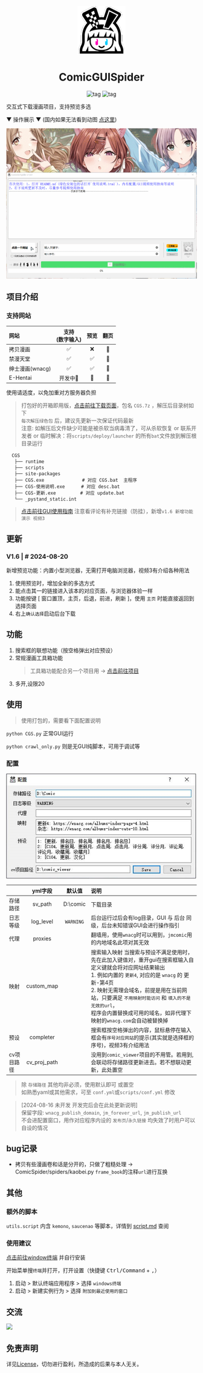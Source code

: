 <div align="center">
  <a href="https://github.com/jasoneri/ComicSpider" target="_blank">
    <img src="assets/icon.png" alt="logo">
  </a>
  <h1 id="koishi">ComicGUISpider</h1>
  <img src="https://img.shields.io/badge/Python-3.12%2B-brightgreen.svg?style=social" alt="tag">
  <img src="https://img.shields.io/badge/Mode-GUI+Scrapy-blue.svg?colorA=abcdef" alt="tag">
</div>

交互式下载漫画项目，支持预览多选

▼ 操作展示 ▼ (国内如果无法看到动图 [点这里](https://jsd.cdn.zzko.cn/gh/jasoneri/imgur@main/CGS/preview-usage.gif))

![](https://raw.githubusercontent.com/jasoneri/imgur/main/CGS/preview-usage.gif)

## 项目介绍

### 支持网站

| 网站          | 支持<br>(数字输入) | 预览 | 翻页 |
|:------------|:------------:|:--:|:--:|
| 拷贝漫画        |      ✅       | ❌  | 📃 |
| 禁漫天堂        |      ✅       | ✅  | 📃 |
| 绅士漫画(wnacg) |      ✅       | ✅  | 📃 |
| E-Hentai    |    开发中📃     | 📃 | 📃 |

使用请适度，以免加重对方服务器负担

> 打包好的开箱即用版，[点击前往下载页面](https://github.com/jasoneri/ComicGUISpider/releases)，包名 `CGS.7z`
> ，解压后目录树如下 <br>
> `每次解压绿色包` 后，建议先更新一次保证代码最新 <br>
> 注意: 如解压后文件缺少可能是被杀软当病毒清了，可从杀软恢复 or 联系开发者 or 临时解决：将`scripts/deploy/launcher`
> 的所有`bat`文件放到解压根目录运行

```shell
  CGS
   ├── runtime
   ├── scripts
   ├── site-packages
   ├── CGS.exe              # 对应 CGS.bat  主程序
   ├── CGS-使用说明.exe      # 对应 desc.bat
   ├── CGS-更新.exe         # 对应 update.bat
   └── _pystand_static.int
```

> [点击前往GUI使用指南](https://www.veed.io/view/zh-CN/688ae765-2bfb-4deb-9495-32b24a273373?panel=comments)
> 注意看评论有补充链接（防挂），新增`v1.6 新增功能演示 视频3`

## 更新

### V1.6 | # 2024-08-20

新增预览功能：内置小型浏览器，无需打开电脑浏览器，视频3有介绍各种用法 <br>

1. 使用预览时，增加全新的多选方式
2. 能点击其一的链接进入该本的对应页面，与浏览器体验一样
3. 功能按键 [ 窗口置顶，主页，后退，前进，刷新 ]，使用 `主页` 时能直接返回到选择页面
4. 右上`确认选择`启动后台下载

## 功能

1. 搜索框的联想功能（按空格弹出对应预设）
2. 常规漫画工具箱功能
   > 工具箱功能配合另一个项目用 -> [点击前往项目](https://github.com/jasoneri/comic_viewer)
3. 多开,设限20

## 使用

> 使用打包的，需要看下面配置说明

`python CGS.py` 正常GUI运行

`python crawl_only.py` 则是无GUI纯脚本，可用于调试等

### 配置

![](assets/conf_usage.jpg)

|        |    yml字段     |    默认值    | 说明                                                                                                                                                                                                        |
|:-------|:------------:|:---------:|:----------------------------------------------------------------------------------------------------------------------------------------------------------------------------------------------------------|
| 存储路径   |   sv_path    | D:\comic  | 下载目录                                                                                                                                                                                                      |
| 日志等级   |  log_level   | `WARNING` | 后台运行过后会有log目录，GUI 与 后台 同级，后台未知错误GUI会进行操作指引                                                                                                                                                                |
| 代理     |   proxies    |           | 翻墙用，使用`wnacg`时可以用到，`jmcomic`用的内地域名此项对其无效                                                                                                                                                                  |
| 映射     |  custom_map  |           | 搜索输入映射 当搜索与预设不满足使用时，先在此加入键值对，重开gui在搜索框输入自定义键就会将对应网址结果输出<br/>1. 例如内置的 `更新4`, 对应的是 `wnacg` 的 更新-第4页<br/>2. 映射无需理会域名，前提是用在当前网站，只要满足 `不用映射时能访问` 和 `填入的不是无效的url`，<br/>程序会内置替换成可用的域名，如非代理下映射的`wnacg.com`会自动被替换掉 |
| 预设     |  completer   |           | 搜索框按<kbd>空格</kbd>弹出的内容，鼠标悬停在输入框会有`序号对应网站`的提示(其实就是选择框的序号)，视频3有介绍用法                                                                                                                                         |
| cv项目路径 | cv_proj_path |           | 没用到`comic_viewer`项目的不用管。若用到, 会联动将存储路径更新进去。若不想联动更新，此处置空                                                                                                                                                    |

> 除 `存储路径` 其他均非必须，使用默认即可 或置空 <br>
> 如熟悉yaml或其他需求，可至 `conf.yml`或`scripts/conf.yml` 修改

> [2024-08-16 未开发 开发完后会在此处更新说明]<br>
> 保留字段: `wnacg_publish_domain`, `jm_forever_url`, `jm_publish_url`<br>
> 不会进配置窗口，用作对应程序内设的 `发布页`/`永久链接` 均失效了时用户可以自设的情况

## bug记录

+ 拷贝有些漫画卷和话是分开的，只做了粗糙处理 -> ComicSpider/spiders/kaobei.py `frame_book`的注释`url`进行互换

## 其他

### 额外的脚本

`utils.script` 内含 `kemono`, `saucenao` 等脚本，详情到 [script.md](utils/script/script.md) 查阅

### 使用建议

[点击前往window终端](https://apps.microsoft.com/detail/9N0DX20HK701?launch=true&mode=full&hl=zh-cn&gl=cn&ocid=bingwebsearch)
并自行安装

开始菜单搜`终端`并打开，打开设置（快捷键 <kbd>Ctrl/Command</kbd> + <kbd>,</kbd>）<br>

1. 启动 > 默认终端应用程序 > 选择 `windows终端`<br>
2. 启动 > 新建实例行为 > 选择 `附加到最近使用的窗口`

## 交流

![](https://img.shields.io/badge/QQ群-437774506-blue.svg?colorA=abcopq)

## 免责声明

详见[License](LICENSE)，切勿进行盈利，所造成的后果与本人无关。
